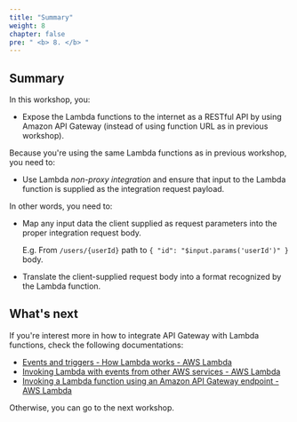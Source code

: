 ```yaml
---
title: "Summary"
weight: 8
chapter: false
pre: " <b> 8. </b> "
---
```


## Summary

In this workshop, you:

- Expose the Lambda functions to the internet as a RESTful API by using Amazon API Gateway (instead of using function URL as in previous workshop).

Because you're using the same Lambda functions as in previous workshop, you need to:

- Use Lambda _non-proxy integration_ and ensure that input to the Lambda function is supplied as the integration request payload.

In other words, you need to:

- Map any input data the client supplied as request parameters into the proper integration request body.

  E.g. From `/users/{userId}` path to `{ "id": "$input.params('userId')" }` body.

- Translate the client-supplied request body into a format recognized by the Lambda function.

## What's next

If you're interest more in how to integrate API Gateway with Lambda functions, check the following documentations:

- [Events and triggers - How Lambda works - AWS Lambda](https://docs.aws.amazon.com/lambda/latest/dg/concepts-basics.html#gettingstarted-concepts-event)
- [Invoking Lambda with events from other AWS services - AWS Lambda](https://docs.aws.amazon.com/lambda/latest/dg/lambda-services.html#lambda-invocation-trigger)
- [Invoking a Lambda function using an Amazon API Gateway endpoint - AWS Lambda](https://docs.aws.amazon.com/lambda/latest/dg/services-apigateway.html)

Otherwise, you can go to the next workshop.

<!-- TODO: add link to next workshop -->
